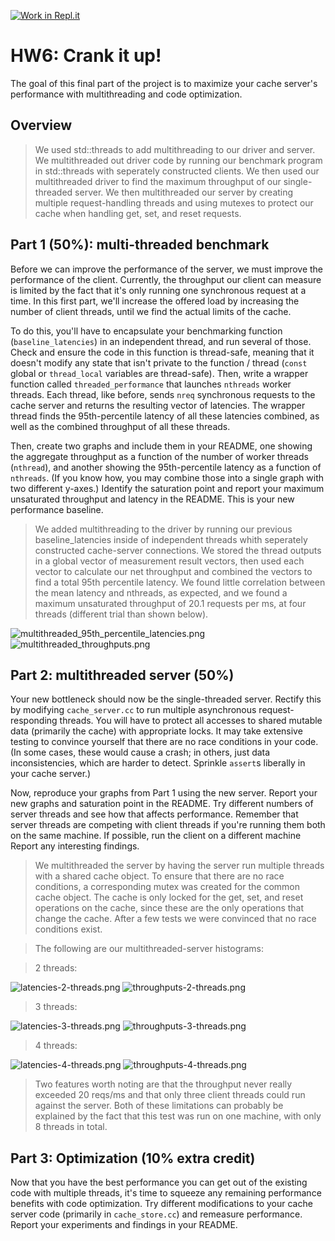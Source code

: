 [![Work in Repl.it](https://classroom.github.com/assets/work-in-replit-14baed9a392b3a25080506f3b7b6d57f295ec2978f6f33ec97e36a161684cbe9.svg)](https://classroom.github.com/online_ide?assignment_repo_id=339747&assignment_repo_type=GroupAssignmentRepo)
# HW6: Crank it up!

The goal of this final part of the project is to maximize your cache server's performance with multithreading and code optimization.

## Overview

> We used std::threads to add multithreading to our driver and server. We multithreaded out driver code by running our benchmark program in std::threads with seperately constructed clients. We then used our multithreaded driver to find the maximum throughput of our single-threaded server. We then multithreaded our server by creating multiple request-handling threads and using mutexes to protect our cache when handling get, set, and reset requests. 

## Part 1 (50%): multi-threaded benchmark

Before we can improve the performance of the server, we must improve the performance of the client. Currently, the throughput our client can measure is limited by the fact that it's only running one synchronous request at a time. In this first part, we'll increase the offered load by increasing the number of client threads, until we find the actual limits of the cache.

To do this, you'll have to encapsulate your benchmarking function (`baseline_latencies`) in an independent thread, and run several of those. Check and ensure the code in this function is thread-safe, meaning that it doesn't modify any state that isn't private to the function / thread (`const` global or `thread_local` variables are thread-safe). Then, write a wrapper function called `threaded_performance` that launches `nthreads` worker threads. Each thread, like before, sends `nreq` synchronous requests to the cache server and returns the resulting vector of latencies. The wrapper thread finds the 95th-percentile latency of all these latencies combined, as well as the combined throughput of all these threads.

Then, create two graphs and include them in your README, one showing the aggregate throughput as a function of the number of worker threads (`nthread`), and another showing the 95th-percentile latency as a function of `nthreads`. (If you know how, you may combine those into a single graph with two different y-axes.) Identify the saturation point and report your maximum unsaturated throughput and latency in the README. This is your new performance baseline.

>We added multithreading to the driver by running our previous baseline_latencies inside of independent threads whith seperately constructed cache-server connections. We stored the thread outputs in a global vector of measurement result vectors, then used each vector to calculate our net throughput and combined the vectors to find a total 95th percentile latency. We found little correlation between the mean latency and nthreads, as expected, and we found a maximum unsaturated throughput of 20.1 requests per ms, at four threads (different trial than shown below).

![multithreaded_95th_percentile_latencies.png](multithreaded_95th_percentile_latencies.png?raw=true)
![multithreaded_throughputs.png](multithreaded_throughputs.png?raw=true)

## Part 2: multithreaded server (50%)

Your new bottleneck should now be the single-threaded server. Rectify this by modifying `cache_server.cc` to run multiple asynchronous request-responding threads. You will have to protect all accesses to shared mutable data (primarily the cache) with appropriate locks. It may take extensive testing to convince yourself that there are no race conditions in your code. (In some cases, these would cause a crash; in others, just data inconsistencies, which are harder to detect. Sprinkle `assert`s liberally in your cache server.)

Now, reproduce your graphs from Part 1 using the new server. Report your new graphs and saturation point in the README. Try different numbers of server threads and see how that affects performance. Remember that server threads are competing with client threads if you're running them both on the same machine. If possible, run the client on a different machine Report any interesting findings.

> We multithreaded the server by having the server run multiple threads with a shared cache object. To ensure that there are no race conditions, a corresponding mutex was created for the common cache object. The cache is only locked for the get, set, and reset operations on the cache, since these are the only operations that change the cache. After a few tests we were convinced that no race conditions exist. 

> The following are our multithreaded-server histograms:

>2 threads:

![latencies-2-threads.png](latencies-2-threads.png?raw=true)
![throughputs-2-threads.png](throughputs-2-threads.png?raw=true)

>3 threads:

![latencies-3-threads.png](latencies-3-threads.png?raw=true)
![throughputs-3-threads.png](throughputs-3-threads.png?raw=true)

>4 threads:

![latencies-4-threads.png](latencies-4-threads.png?raw=true)
![throughputs-4-threads.png](throughputs-4-threads.png?raw=true)

>Two features worth noting are that the throughput never really exceeded 20 reqs/ms and that only three client threads could run against the server. Both of these limitations can probably be explained by the fact that this test was run on one machine, with only 8 threads in total.

## Part 3: Optimization (10% extra credit)

Now that you have the best performance you can get out of the existing code with multiple threads, it's time to squeeze any remaining performance benefits with code optimization. Try different modifications to your cache server code (primarily in `cache_store.cc`) and remeasure performance. Report your experiments and findings in your README.
